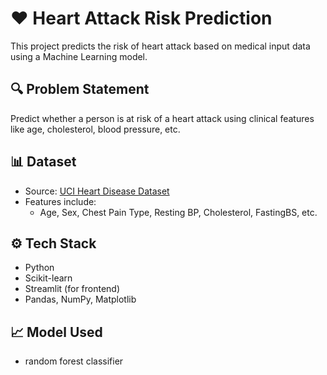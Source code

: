 # ❤️ Heart Attack Risk Prediction

This project predicts the risk of heart attack based on medical input data using a Machine Learning model.

## 🔍 Problem Statement
Predict whether a person is at risk of a heart attack using clinical features like age, cholesterol, blood pressure, etc.

## 📊 Dataset
- Source: [UCI Heart Disease Dataset](https://archive.ics.uci.edu/ml/datasets/heart+Disease)
- Features include:
  - Age, Sex, Chest Pain Type, Resting BP, Cholesterol, FastingBS, etc.

## ⚙️ Tech Stack
- Python
- Scikit-learn
- Streamlit (for frontend)
- Pandas, NumPy, Matplotlib

## 📈 Model Used
- random forest classifier